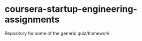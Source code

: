 coursera-startup-engineering-assignments
========================================

Repository for some of the generic quiz/homework
